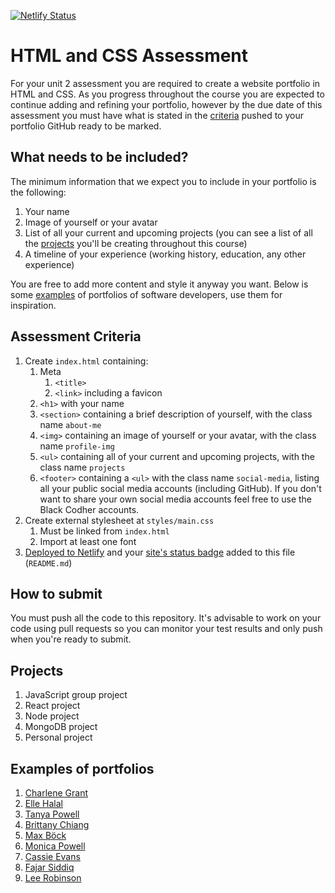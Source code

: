 [![Netlify Status](https://api.netlify.com/api/v1/badges/94c82a10-06e8-4b70-8d88-dab5828bc8a4/deploy-status)](https://app.netlify.com/sites/reverent-khorana-d29fa7/deploys)

# HTML and CSS Assessment

For your unit 2 assessment you are required to create a website portfolio in HTML and CSS. As you progress throughout the course you are expected to continue adding and refining your portfolio, however by the due date of this assessment you must have what is stated in the [criteria](#assessment-criteria) pushed to your portfolio GitHub ready to be marked.

## What needs to be included?

The minimum information that we expect you to include in your portfolio is the following:

1. Your name
1. Image of yourself or your avatar
1. List of all your current and upcoming projects (you can see a list of all the [projects](#projects) you'll be creating throughout this course)
1. A timeline of your experience (working history, education, any other experience)

You are free to add more content and style it anyway you want. Below is some [examples](#examples-of-portfolios) of portfolios of software developers, use them for inspiration.

## Assessment Criteria

<!-- Flesh this out some more -->
1. Create `index.html` containing:
    1. Meta
        1. `<title>`
        1. `<link>` including a favicon
    1. `<h1>` with your name
    1. `<section>` containing a brief description of yourself, with the class name `about-me`
    1. `<img>` containing an image of yourself or your avatar, with the class name `profile-img`
    1. `<ul>` containing all of your current and upcoming projects, with the class name `projects`
    1. `<footer>` containing a `<ul>` with the class name `social-media`, listing all your public social media accounts (including GitHub). If you don't want to share your own social media accounts feel free to use the Black Codher accounts.
2. Create external stylesheet at `styles/main.css`
    1. Must be linked from `index.html`
    2. Import at least one font
3. [Deployed to Netlify](https://docs.netlify.com/site-deploys/create-deploys/) and your [site's status badge](https://docs.netlify.com/monitor-sites/status-badges/) added to this file (`README.md`)

## How to submit

You must push all the code to this repository. It's advisable to work on your code using pull requests so you can monitor your test results and only push when you're ready to submit.

## Projects

<!-- Update once names of projects have been finalised -->
1. JavaScript group project
1. React project
1. Node project
1. MongoDB project
1. Personal project

## Examples of portfolios

1. [Charlene Grant](https://charlene-grant.netlify.app)
1. [Elle Halal](http://www.ellehallal.dev/)
1. [Tanya Powell](https://www.tanyapowell.dev)
1. [Brittany Chiang](https://brittanychiang.com)
1. [Max Böck](https://mxb.dev)
1. [Monica Powell](https://aboutmonica.com)
1. [Cassie Evans](https://www.cassie.codes)
1. [Fajar Siddiq](https://fajarsiddiq.com)
1. [Lee Robinson](https://leerob.io)
